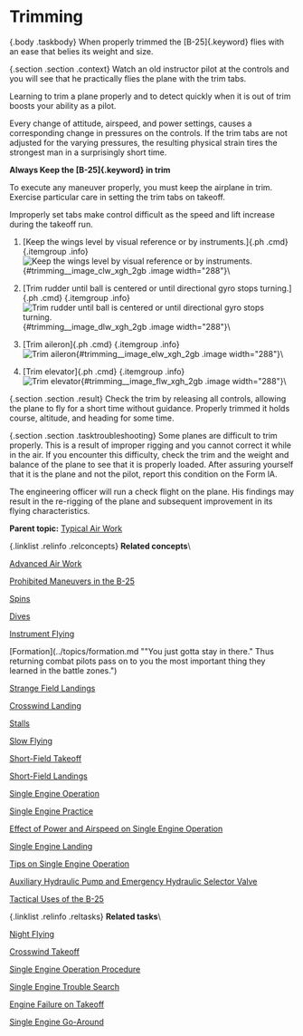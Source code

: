 
Trimming
========

 {.body .taskbody}
When properly trimmed the [B-25]{.keyword} flies with an ease that
belies its weight and size.

 {.section .section .context}
Watch an old instructor pilot at the controls and you will see that he
practically flies the plane with the trim tabs.

Learning to trim a plane properly and to detect quickly when it is out
of trim boosts your ability as a pilot.

Every change of attitude, airspeed, and power settings, causes a
corresponding change in pressures on the controls. If the trim tabs are
not adjusted for the varying pressures, the resulting physical strain
tires the strongest man in a surprisingly short time.

**Always Keep the [B-25]{.keyword} in trim**

To execute any maneuver properly, you must keep the airplane in trim.
Exercise particular care in setting the trim tabs on takeoff.

Improperly set tabs make control difficult as the speed and lift
increase during the takeoff run.


1.  [Keep the wings level by visual reference or by instruments.]{.ph
    .cmd}
     {.itemgroup .info}
    \
    ![Keep the wings level by visual reference or by
    instruments.](../images/trim_wings_level.png){#trimming__image_clw_xgh_2gb
    .image width="288"}\
    

2.  [Trim rudder until ball is centered or until directional gyro stops
    turning.]{.ph .cmd}
     {.itemgroup .info}
    \
    ![Trim rudder until ball is centered or until directional gyro stops
    turning.](../images/trim_rudder.png){#trimming__image_dlw_xgh_2gb
    .image width="288"}\
    

3.  [Trim aileron]{.ph .cmd}
     {.itemgroup .info}
    \
    ![Trim
    aileron](../images/trim_aileron.png){#trimming__image_elw_xgh_2gb
    .image width="288"}\
    

4.  [Trim elevator]{.ph .cmd}
     {.itemgroup .info}
    \
    ![Trim
    elevator](../images/trim_elevator.png){#trimming__image_flw_xgh_2gb
    .image width="288"}\
    

 {.section .section .result}
Check the trim by releasing all controls, allowing the plane to fly for
a short time without guidance. Properly trimmed it holds course,
altitude, and heading for some time.


 {.section .section .tasktroubleshooting}
Some planes are difficult to trim properly. This is a result of improper
rigging and you cannot correct it while in the air. If you encounter
this difficulty, check the trim and the weight and balance of the plane
to see that it is properly loaded. After assuring yourself that it is
the plane and not the pilot, report this condition on the Form lA.

The engineering officer will run a check flight on the plane. His
findings may result in the re-rigging of the plane and subsequent
improvement in its flying characteristics.





**Parent topic:** [Typical Air
Work](../topics/typical_air_work.md "Common functions and process relating to flying the B-25.")



 {.linklist .relinfo .relconcepts}
**Related concepts**\

<div>

[Advanced Air
Work](../topics/advanced_air_work.md "Many of the maneuvers described here are prohibited in this airplane. However, knowing the reactions of the airplane to these maneuvers is important.")

</div>

<div>

[Prohibited Maneuvers in the
B-25](../topics/prohibited_maneuvers_in_the_b_25.md "The following maneuvers are not prohibited because of the flying characteristics of the airplane, but because they impose severe structural stresses on it. The B-25 is a bomber, not a pursuit plane.")

</div>

<div>

[Spins](../topics/spins.md "No pilot should ever knowingly allow the airplane to get into a spin. If you accidentally get into a spin, however, the recovery is normal.")

</div>

<div>

[Dives](../topics/dives.md "The diving characteristics of the B-25, like all its flight characteristics; are exceptionally good. The first thing for you to remember, as a new pilot in the B-25, is this: the plane is not a dive bomber.")

</div>

<div>

[Instrument
Flying](../topics/instrument_flying.md "Every pilot must have in his possession a copy of T. O. series 30-100. You must know these Technical Orders for the mastery of instrument flight.")

</div>

<div>

[Formation](../topics/formation.md ""You just gotta stay in there." Thus returning combat pilots pass on to you the most important thing they learned in the battle zones.")

</div>

<div>

[Strange Field
Landings](../topics/strange_field_landings.md "Flying above your home base you instinctively use familiar features of landscape to orient yourself. Your judgment of distance, altitude, speedy and depth are sharpened.")

</div>

<div>

[Crosswind
Landing](../topics/crosswind_landing.md "Crosswind landing in the B-25 requires accurate flying, to save the plane from unnecessary structural stresses. You must land the airplane smoothly to prevent blowing a tire, collapsing a struts or exerting side loads on the gear.")

</div>

<div>

[Stalls](../topics/stalls.md "The B-25 stalls from the wing root to the wingtip. Thus there is no unstable tendency except a slight lateral rolling, easily corrected by coordinated control pressures.")

</div>

<div>

[Slow
Flying](../topics/slow_flying.md "Slow flying increases your confidence in the B-25 as few other maneuvers will. It demonstrates more effectively than anything else the effect of applying power.")

</div>

<div>

[Short-Field
Takeoff](../topics/short_field_takeoff.md "The short-field takeoff is an important operational maneuver. You can easily understand its importance if you stop to consider that the first Tokyo raid could never have been made without its use.")

</div>

<div>

[Short-Field
Landings](../topics/short_field_landings.md "You have all heard a lot of discussion on the importance of accurate short-field landings. Combat requires that you be able to operate under conditions that are close to the absolute limit of the airplane's performance.")

</div>

<div>

[Single Engine
Operation](../topics/single_engine_operation.md "Single engine operation of the B-25 follows a logical pattern of procedure. The plane flies efficiently on one engine at a reduced speed.")

</div>

<div>

[Single Engine
Practice](../topics/single_engine_practice.md "Remember that you are trimmed for single engine flight at one airspeed only. If the airspeed or power setting is changed you must re-trim.")

</div>

<div>

[Effect of Power and Airspeed on Single Engine
Operation](../topics/effect_of_power_and_airspeed_on_single_engine_operation.md "To fly safely on single engine you must know the effect of power on rudder control at various airspeeds. This is vital to your safety when practicing go-around procedures and other maneuvers that require quick changes in power settings.")

</div>

<div>

[Single Engine
Landing](../topics/single_engine_landing.md "Single engine landings should remove any lingering doubts you may have about the B-25 and its ability as a single engine performer.")

</div>

<div>

[Tips on Single Engine
Operation](../topics/tips_on_single_engine_operation.md "A list of handy tips on how to work with your engines in regular circumstances, and how to re-start a dead engine.")

</div>

<div>

[Auxiliary Hydraulic Pump and Emergency Hydraulic Selector
Valve](../topics/auxiliary_hydraulic_pump_and_emergency_hydraulic_selector_valve.md "The auxiliary hydraulic pump is a double-action hand pump for use as a source of pressure if the main hydraulic system fails.")

</div>

<div>

[Tactical Uses of the
B-25](../topics/tactical_uses_of_the_b_25.md "Preparing for a mission, and the roles of all of the crew in making that mission a success.")

</div>


 {.linklist .relinfo .reltasks}
**Related tasks**\

<div>

[Night
Flying](../topics/night_flying.md "The technique of night flying is closely akin to instrument flying.")

</div>

<div>

[Crosswind
Takeoff](../topics/crosswind_takeoff.md "Modern flying, with its heavy airplanes, demands a runway for safe operation. The days when you taxied out, lined up parallel to the wind tee, and took off are gone forever.")

</div>

<div>

[Single Engine Operation
Procedure](../topics/single_engine_operation_procedure.md "Critical single engine airspeed must be maintained at the sacrifice of all other considerations.")

</div>

<div>

[Single Engine Trouble
Search](../topics/single_engine_trouble_search.md "How to troubleshoot issues with a single engine.")

</div>

<div>

[Engine Failure on
Takeoff](../topics/engine_failure_on_takeoff.md "This is a tricky proposition for any pilot to handle. When the engine fails before you gain CSE speed, retract the wheels and land straight ahead. There is far less danger in a belly landing than in attempting to go around with too low an airspeed.")

</div>

<div>

[Single Engine
Go-Around](../topics/single_engine_go_around.md "Successful single engine go-around depends on an early decision that a go-around is necessary. You can start a go-around procedure at a low altitude and from a low airspeed on the approach, but it is difficult and dangerous.")

</div>


